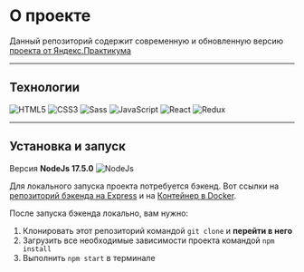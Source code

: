 # О проекте

Данный репозиторий содержит современную и обновленную версию [проекта от Яндекс.Практикума](https://github.com/Yandex-Practicum/react-project-kitchen-frontend)

---

## Технологии

![HTML5](https://img.shields.io/badge/-HTML5-ff4500?style=flat&logo=html5&logoColor=white)
![CSS3](https://img.shields.io/badge/-CSS3-0000cd?style=flat&logo=CSS3&logoColor=white)
![Sass](https://img.shields.io/badge/-Sass-bf4080?style=flat&logo=Sass&logoColor=white)
![JavaScript](https://img.shields.io/badge/-JavaScript-ffff00?style=flat&logo=JavaScript&logoColor=ff4500)
![React](https://img.shields.io/badge/-ReactJS-0000cc?style=flat&logo=React&logoColor=white)
![Redux](https://img.shields.io/badge/-Redux-764abc?style=flat&logo=Redux)

---

## Установка и запуск

Версия **NodeJs 17.5.0** ![NodeJs](https://img.shields.io/badge/NodeJs-17.5.0-008800?style=flat&logo=NodeJs)

Для локального запуска проекта потребуется бэкенд. Вот ссылки на [репозиторий бэкенда на Express](https://github.com/gothinkster/node-express-realworld-example-app) и на [Контейнер в Docker](https://github.com/Yandex-Practicum/react-project-kitchen-backend).

После запуска бэкенда локально, вам нужно:

1. Клонировать этот репозиторий командой `git clone` и **перейти в него**
2. Загрузить все необходимые зависимости проекта командой `npm install`
3. Выполнить `npm start` в терминале
